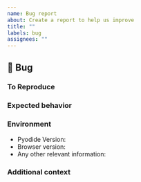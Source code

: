 ```yaml
---
name: Bug report
about: Create a report to help us improve
title: ""
labels: bug
assignees: ""
---
```


## 🐛 Bug

<!-- A clear and concise description of what the bug is. -->

### To Reproduce

<!-- Minimal code example to reproduce the bug. -->

### Expected behavior

<!-- FILL IN -->

### Environment

- Pyodide Version<!-- (e.g. 0.25.0) -->:
- Browser version<!-- (e.g. Chrome 122.0.4638.54) -->:
- Any other relevant information:

<!-- If you are building Pyodide by yourself, please also include these information: -->

<!--
- Commit hash of Pyodide git repository:
- Build environment<!--(e.g. Ubuntu 22.04)- ->:
-->

### Additional context

<!-- Add any other context about the problem here. -->
